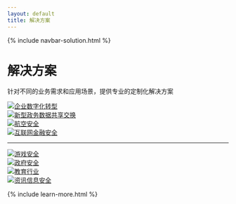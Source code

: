 ```yaml
---
layout: default
title: 解决方案
---
```


{% include navbar-solution.html %}
<div class="solution-banner">
    <div class="solution-banner-info">
        <h1>解决方案</h1>
        <p>针对不同的业务需求和应用场景，提供专业的定制化解决方案</p>
    </div>
</div>
<div class="solution-content-items container">
    <div class="row">
        <div class="col-sm-6 col-md-3">
            <a href="{{ site.baseurl}}{% post_url 2018-04-08-solution-corporate-digitization %}" class="solution-content-item"><img src="{{ site.baseurl }}/public/image/solution/solution-1.png"><span>企业数字化转型</span></a>
        </div>
        <div class="col-sm-6 col-md-3">
            <a href="{{ site.baseurl}}{% post_url 2018-04-08-solution-new-government-affairs %}" class="solution-content-item"><img src="{{ site.baseurl }}/public/image/solution/solution-2.png"><span>新型政务数据共享交换</span></a>
        </div>
        <div class="col-sm-6 col-md-3">
            <a href="{{ site.baseurl}}{% post_url 2018-04-08-solution-aviation-safety %}" class="solution-content-item"><img src="{{ site.baseurl }}/public/image/solution/solution-3.png"><span>航空安全</span></a>
        </div>
        <div class="col-sm-6 col-md-3">
            <a href="{{ site.baseurl}}{% post_url 2018-04-08-solution-internet-banking %}" class="solution-content-item"><img src="{{ site.baseurl }}/public/image/solution/solution-4.png"><span>互联网金融安全</span></a>
        </div>
    </div>
    <hr>
    <div class="row">
        <div class="col-sm-6 col-md-3">
            <a href="{{ site.baseurl}}{% post_url 2018-04-08-solution-game-safety %}" class="solution-content-item"><img src="{{ site.baseurl }}/public/image/solution/solution-5.png"><span>游戏安全</span></a>
        </div>
        <div class="col-sm-6 col-md-3">
            <a href="{{ site.baseurl}}{% post_url 2018-04-08-solution-government-security %}" class="solution-content-item"><img src="{{ site.baseurl }}/public/image/solution/solution-6.png"><span>政府安全</span></a>
        </div>
        <div class="col-sm-6 col-md-3">
            <a href="{{ site.baseurl}}{% post_url 2018-04-08-solution-online-education %}" class="solution-content-item"><img src="{{ site.baseurl }}/public/image/solution/solution-7.png"><span>教育行业</span></a>
        </div>
        <div class="col-sm-6 col-md-3">
            <a href="{{ site.baseurl}}{% post_url 2018-04-08-solution-information-security %}" class="solution-content-item"><img src="{{ site.baseurl }}/public/image/solution/solution-8.png"><span>资讯信息安全</span></a>
        </div>
    </div>
</div>

{% include learn-more.html %}

<div class="clean"></div>